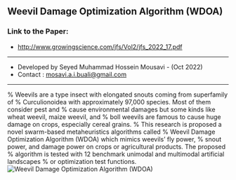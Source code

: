 ## Weevil Damage Optimization Algorithm (WDOA)
### Link to the Paper:
- http://www.growingscience.com/jfs/Vol2/jfs_2022_17.pdf
- -----------------------------------------------------------
- Developed by Seyed Muhammad Hossein Mousavi - (Oct 2022)
- Contact : mosavi.a.i.buali@gmail.com
- ----------------------------------------------------------
% Weevils are a type insect with elongated snouts coming from superfamily of 
% Curculionoidea with approximately 97,000 species. Most of them consider pest and
% cause environmental damages but some kinds like wheat weevil, maize weevil, and 
% boll weevils are famous to cause huge damage on crops, especially cereal grains. 
% This research is proposed a novel swarm-based metaheuristics algorithms called 
% Weevil Damage Optimization Algorithm (WDOA) which mimics weevils’ fly power, 
% snout power, and damage power on crops or agricultural products. The proposed 
% algorithm is tested with 12 benchmark unimodal and multimodal artificial landscapes
% or optimization test functions. 
![Weevil Damage Optimization Algorithm  (WDOA)](https://user-images.githubusercontent.com/11339420/196252232-5f6dd1d0-4964-4134-b9ea-1e556c660111.jpg)
